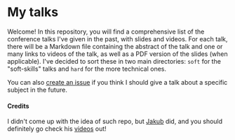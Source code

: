 # My talks

Welcome! In this repository, you will find a comprehensive list of the conference talks I've given in the past, with slides and videos. For each talk, there will be a Markdown file containing the abstract of the talk and one or many links to videos of the talk, as well as a PDF version of the slides (when applicable). I've decided to sort these in two main directories: `soft` for the "soft-skills" talks and `hard` for the more technical ones.

You can also [create an issue](https://github.com/vil1/talks/issues/new?assignees=vil1&labels=&template=talk-request.md&title=Please+do+a+talk+about+%3Cinsert+topic+here%3E) if you think I should give a talk about a specific subject in the future.

#### Credits

I didn't come up with the idea of such repo, but [Jakub](https://github.com/kubukoz) did, and you should definitely go check his [videos](https://github.com/kubukoz/videos) out!
